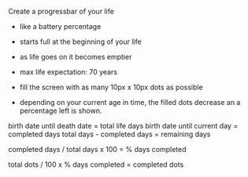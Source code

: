 Create a progressbar of your life

- like a battery percentage
- starts full at the beginning of your life
- as life goes on it becomes emptier

- max life expectation: 70 years

- fill the screen with as many 10px x 10px dots as possible
- depending on your current age in time, the filled dots decrease an a percentage left is shown.

birth date until death date = total life days
birth date until current day = completed days
total days - completed days = remaining days

completed days / total days x 100 = % days completed

total dots / 100 x % days completed = completed dots

